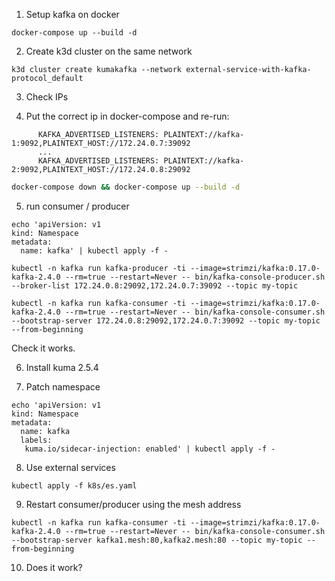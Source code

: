1. Setup kafka on docker

```
docker-compose up --build -d
```

2. Create k3d cluster on the same network

```
k3d cluster create kumakafka --network external-service-with-kafka-protocol_default
```

3. Check IPs

4. Put the correct ip in docker-compose and re-run:

```
      KAFKA_ADVERTISED_LISTENERS: PLAINTEXT://kafka-1:9092,PLAINTEXT_HOST://172.24.0.7:39092
      ...
      KAFKA_ADVERTISED_LISTENERS: PLAINTEXT://kafka-2:9092,PLAINTEXT_HOST://172.24.0.8:29092
```

```bash
docker-compose down && docker-compose up --build -d
```

5. run consumer / producer

```
echo 'apiVersion: v1
kind: Namespace
metadata:
  name: kafka' | kubectl apply -f -
```

```
kubectl -n kafka run kafka-producer -ti --image=strimzi/kafka:0.17.0-kafka-2.4.0 --rm=true --restart=Never -- bin/kafka-console-producer.sh --broker-list 172.24.0.8:29092,172.24.0.7:39092 --topic my-topic
```

```
kubectl -n kafka run kafka-consumer -ti --image=strimzi/kafka:0.17.0-kafka-2.4.0 --rm=true --restart=Never -- bin/kafka-console-consumer.sh --bootstrap-server 172.24.0.8:29092,172.24.0.7:39092 --topic my-topic --from-beginning
```

Check it works.

6. Install kuma 2.5.4

7. Patch namespace 

```
echo 'apiVersion: v1
kind: Namespace
metadata:
  name: kafka
  labels:
   kuma.io/sidecar-injection: enabled' | kubectl apply -f -
```

8. Use external services

```
kubectl apply -f k8s/es.yaml
```

9. Restart consumer/producer using the mesh address

```
kubectl -n kafka run kafka-consumer -ti --image=strimzi/kafka:0.17.0-kafka-2.4.0 --rm=true --restart=Never -- bin/kafka-console-consumer.sh --bootstrap-server kafka1.mesh:80,kafka2.mesh:80 --topic my-topic --from-beginning
```

10. Does it work?
